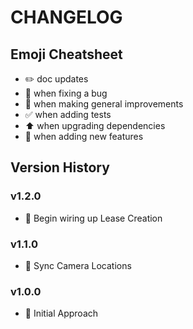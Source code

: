 # CHANGELOG

## Emoji Cheatsheet
- :pencil2: doc updates
- :bug: when fixing a bug
- :rocket: when making general improvements
- :white_check_mark: when adding tests
- :arrow_up: when upgrading dependencies
- :tada: when adding new features

## Version History

### v1.2.0

- :tada: Begin wiring up Lease Creation

### v1.1.0

- :tada: Sync Camera Locations

### v1.0.0

- :rocket: Initial Approach

